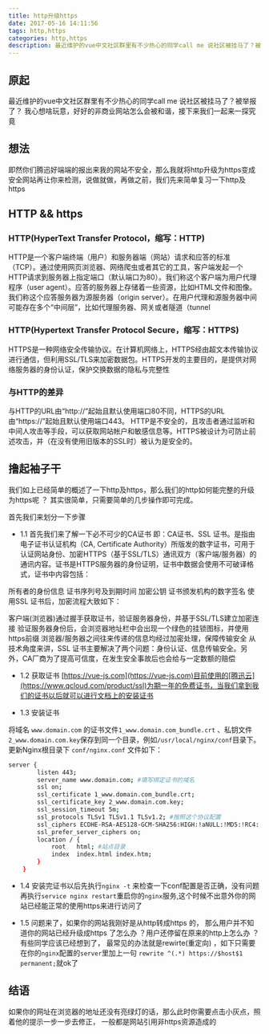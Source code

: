 ```yaml
---
title: http升级https
date: 2017-05-16 14:11:56
tags: http,https
categories: http,https
description: 最近维护的vue中文社区群里有不少热心的同学call me 说社区被挂马了？被举报了？ 我心想啥玩意，好好的非商业网站怎么会被和谐，接下来我们一起来一探究竟
---
```



## 原起

最近维护的vue中文社区群里有不少热心的同学call me 说社区被挂马了？被举报了？ 我心想啥玩意，好好的非商业网站怎么会被和谐，接下来我们一起来一探究竟

## 想法

即然你们腾迅好端端的报出来我的网站不安全，那么我就将http升级为https变成安全网站再让你来检测，说做就做，再做之前，我们先来简单复习一下http及https

## HTTP && https

### HTTP(HyperText Transfer Protocol，缩写：HTTP)

HTTP是一个客户端终端（用户）和服务器端（网站）请求和应答的标准（TCP）。通过使用网页浏览器、网络爬虫或者其它的工具，客户端发起一个HTTP请求到服务器上指定端口（默认端口为80）。我们称这个客户端为用户代理程序（user agent）。应答的服务器上存储着一些资源，比如HTML文件和图像。我们称这个应答服务器为源服务器（origin server）。在用户代理和源服务器中间可能存在多个“中间层”，比如代理服务器、网关或者隧道（tunnel

### HTTP(Hypertext Transfer Protocol Secure，缩写：HTTPS)

HTTPS是一种网络安全传输协议。在计算机网络上，HTTPS经由超文本传输协议进行通信，但利用SSL/TLS来加密数据包。HTTPS开发的主要目的，是提供对网络服务器的身份认证，保护交换数据的隐私与完整性

### 与HTTP的差异

与HTTP的URL由“http://”起始且默认使用端口80不同，HTTPS的URL由“https://”起始且默认使用端口443。
HTTP是不安全的，且攻击者通过监听和中间人攻击等手段，可以获取网站帐户和敏感信息等。HTTPS被设计为可防止前述攻击，并（在没有使用旧版本的SSL时）被认为是安全的。

## 撸起袖子干

我们如上已经简单的概述了一下http及https，那么我们的http如何能完整的升级为https呢 ？
其实很简单，只需要简单的几步操作即可完成。

首先我们来划分一下步骤

- 1.1 首先我们来了解一下必不可少的CA证书
即：CA证书、SSL 证书。是指由电子证书认证机构（CA, Certificate Authority）所版发的数字证书，可用于认证网站身份、加密HTTPS（基于SSL/TLS）通讯双方（客户端/服务器）的通讯内容。证书是HTTPS服务器的身份证明，证书中数据会使用不可破译格式，证书中内容包括：

所有者的身份信息
证书序列号及到期时间
加密公钥
证书颁发机构的数字签名
使用SSL 证书后，加密流程大致如下：

客户端(浏览器)通过握手获取证书，验证服务器身份，并基于SSL/TLS建立加密连接
验证服务器身份后，会浏览器地址栏中会出现一个绿色的挂锁图标，并使用https前缀
浏览器/服务器之间往来传递的信息均经过加密处理，保障传输安全
从技术角度来讲，SSL 证书主要解决了两个问题：身份认证、信息传输安全。另外，CA厂商为了提高可信度，在发生安全事故后也会给与一定数额的赔偿


- 1.2 获取证书
[https://vue-js.com](https://vue-js.com)目前使用的[腾迅云](https://www.qcloud.com/product/ssl)为期一年的免费证书，当我们拿到我们的证书以后就可以进行文档上的安装证书

- 1.3 安装证书

将域名 `www.domain.com` 的证书文件`1_www.domain.com_bundle.crt` 、私钥文件`2_www.domain.com.key`保存到同一个目录，例如`/usr/local/nginx/conf`目录下。
更新Nginx根目录下 `conf/nginx.conf` 文件如下：

```bash
server {
        listen 443;
        server_name www.domain.com; #填写绑定证书的域名
        ssl on;
        ssl_certificate 1_www.domain.com_bundle.crt;
        ssl_certificate_key 2_www.domain.com.key;
        ssl_session_timeout 5m;
        ssl_protocols TLSv1 TLSv1.1 TLSv1.2; #按照这个协议配置
        ssl_ciphers ECDHE-RSA-AES128-GCM-SHA256:HIGH:!aNULL:!MD5:!RC4:!DHE;#按照这个套件配置
        ssl_prefer_server_ciphers on;
        location / {
            root   html; #站点目录
            index  index.html index.htm;
        }
    }
```

- 1.4 安装完证书以后先执行`nginx -t` 来检查一下conf配置是否正确，没有问题再执行`service nginx restart`重启你的`nginx`服务,这个时候不出意外你的网站已经能正常的使用https来进行访问了


- 1.5 问题来了，如果你的网站我刚好是从http转成https 的， 那么用户并不知道你的网站已经升级成https 了怎么办 ？用户还停留在原来的http上怎么办 ？ 有些同学应该已经想到了， 最常见的办法就是rewirte(重定向) ，如下只需要在你的`nginx`配置的`server`里加上一句 `rewrite ^(.*) https://$host$1 permanent;`就ok了


## 结语

如果你的网址在浏览器的地址还没有亮绿灯的话，那么此时你需要点击小灰点，照着他的提示一步一步去修正， 一般都是网站引用非https资源造成的
